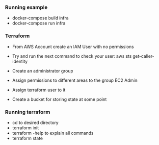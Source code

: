 ### Running example
* docker-compose build infra
* docker-compose run infra

### Terraform
* From AWS Account create an IAM User with no permissions
* Try and run the next command to check your user: aws sts get-caller-identity
* Create an administrator group
* Assign permissions to different areas to the group
EC2 Admin

* Assign terraform user to it 
* Create a bucket for storing state at some point

### Running terraform 
* cd to desired directory
* terraform init
* terraform -help to explain all commands
* terraform state